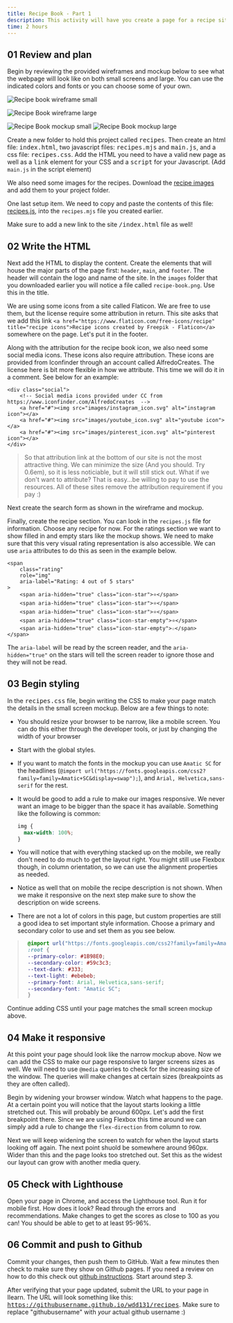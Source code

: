 ```yaml
---
title: Recipe Book - Part 1
description: This activity will have you create a page for a recipe site. It should be responsive and include good SEO, be accessible, and will give the opportunity to practice using Flexbox.
time: 2 hours
---
```


## **01** Review and plan

Begin by reviewing the provided wireframes and mockup below to see what the webpage will look like on both small screens and large. You can use the indicated colors and fonts or you can choose some of your own.

![Recipe book wireframe small](/assets/images/recipe-book-wireframe-sm.png)

![Recipe Book wireframe large](/assets/images/recipe-book-wireframe-lg.png)

![Recipe Book mockup small](/assets/images/recipe-book-mockup-sm.webp)
![Recipe Book mockup large](/assets/images/recipe-book-mockup-lg.webp)

Create a new folder to hold this project called <kbd>recipes</kbd>. Then create an html file: <kbd>index.html</kbd>, two javascript files: <kbd>recipes.mjs</kbd> and <kbd>main.js</kbd>, and a css file: <kbd>recipes.css</kbd>. Add the HTML you need to have a valid new page as well as a <kbd>link</kbd> element for your CSS and a <kbd>script</kbd> for your Javascript. (Add `main.js` in the script element)

We also need some images for the recipes. Download the [recipe images](/examples/recipes/images.zip) and add them to your project folder.

One last setup item. We need to copy and paste the contents of this file: [recipes.js](https://wdd131.netlify.app/examples/recipes/recipes.mjs), into the  `recipes.mjs` file you created earlier.

Make sure to add a new link to the site <kbd>/index.html</kbd> file as well!

## **02** Write the HTML

Next add the HTML to display the content. Create the elements that will house the major parts of the page first: `header`, `main`, and `footer`. The header will contain the logo and name of the site. In the `images` folder that you downloaded earlier you will notice a file called `recipe-book.png`. Use this in the title.

We are using some icons from a site called Flaticon. We are free to use them, but the license require some attribution in return.  This site asks that we add this link `<a href="https://www.flaticon.com/free-icons/recipe" title="recipe icons">Recipe icons created by Freepik - Flaticon</a>` somewhere on the page. Let's put it in the footer.

Along with the attribution for the recipe book icon, we also need some social media icons.  These icons also require attribution. These icons are provided from Iconfinder through an account called AlfredoCreates. The license here is bit more flexible in how we attribute. This time we will do it in a comment. See below for an example:

```markup
<div class="social">
	<!-- Social media icons provided under CC from https://www.iconfinder.com/AlfredoCreates  -->
	<a href="#"><img src="images/instagram_icon.svg" alt="instagram icon"></a>
	<a href="#"><img src="images/youtube_icon.svg" alt="youtube icon"></a>
	<a href="#"><img src="images/pinterest_icon.svg" alt="pinterest icon"></a>
</div>
```
> So that attribution link at the bottom of our site is not the most attractive thing. We can minimize the size (And you should. Try 0.6em), so it is less noticiable, but it will still stick out. What if we don't want to attribute? That is easy...be willing to pay to use the resources. All of these sites remove the attribution requirement if you pay :)

Next create the search form as shown in the wireframe and mockup.

Finally, create the recipe section. You can look in the `recipes.js` file for information. Choose any recipe for now. For the ratings section we want to show filled in and empty stars like the mockup shows. We need to make sure that this very visual rating representation is also accessible. We can use `aria` attributes to do this as seen in the example below.

```markup
<span
	class="rating"
	role="img"
	aria-label="Rating: 4 out of 5 stars"
>
	<span aria-hidden="true" class="icon-star">⭐</span>
	<span aria-hidden="true" class="icon-star">⭐</span>
	<span aria-hidden="true" class="icon-star">⭐</span>
	<span aria-hidden="true" class="icon-star-empty">⭐</span>
	<span aria-hidden="true" class="icon-star-empty">☆</span>
</span>
```

The `aria-label` will be read by the screen reader, and the `aria-hidden="true"` on the stars will tell the screen reader to ignore those and they will not be read.

## **03** Begin styling

In the <kbd>recipes.css</kbd> file, begin writing the CSS to make your page match the details in the small screen mockup. Below are a few things to note:

- You should resize your browser to be narrow, like a mobile screen. You can do this either through the developer tools, or just by changing the width of your browser
- Start with the global styles.
- If you want to match the fonts in the mockup you can use `Amatic SC` for the headlines (`@import url("https://fonts.googleapis.com/css2?family=family=Amatic+SC&display=swap");`), and `Arial, Helvetica,sans-serif` for the rest.
- It would be good to add a rule to make our images responsive. We never want an image to be bigger than the space it has available. Something like the following is common:

  ```css
  img {
  	max-width: 100%;
  }
  ```

- You will notice that with everything stacked up on the mobile, we really don't need to do much to get the layout right. You might still use Flexbox though, in column orientation, so we can use the alignment properties as needed.
- Notice as well that on mobile the recipe description is not shown. When we make it responsive on the next step make sure to show the description on wide screens.
- There are not a lot of colors in this page, but custom properties are still a good idea to set important style information. Choose a primary and secondary color to use and set them as you see below.

> ```css
>  @import url("https://fonts.googleapis.com/css2?family=family=Amatic+SC&display=swap");
>  :root {
>  --primary-color: #1B98E0;
>  --secondary-color: #59c3c3;
>  --text-dark: #333;
>  --text-light: #ebebeb;
>  --primary-font: Arial, Helvetica,sans-serif;
>  --secondary-font: "Amatic SC";
>  }
> ```

Continue adding CSS until your page matches the small screen mockup above.

## **04** Make it responsive

At this point your page should look like the narrow mockup above. Now we can add the CSS to make our page responsive to larger screens sizes as well. We will need to use `@media` queries to check for the increasing size of the window. The queries will make changes at certain sizes (breakpoints as they are often called).

Begin by widening your browser window. Watch what happens to the page. At a certain point you will notice that the layout starts looking a little stretched out. This will probably be around 600px. Let's add the first breakpoint there. Since we are using Flexbox this time around we can simply add a rule to change the `flex-direction` from column to row.

Next we will keep widening the screen to watch for when the layout starts looking off again. The next point shuold be somewhere around 960px. Wider than this and the page looks too stretched out. Set this as the widest our layout can grow with another media query.

## **05** Check with Lighthouse

Open your page in Chrome, and access the Lighthouse tool. Run it for mobile first. How does it look? Read through the errors and recommendations. Make changes to get the scores as close to 100 as you can! You should be able to get to at least 95-96%.

## **06** Commit and push to Github

Commit your changes, then push them to GitHub. Wait a few minutes then check to make sure they show on Github pages. If you need a review on how to do this check out [github instructions](https://byui-cit.github.io/learning-modules/modules/general/hosting-git-gihub/ponder2/). Start around step 3.

After verifying that your page updated, submit the URL to your page in Ilearn. The URL will look something like this: <kbd>https://githubusername.github.io/wdd131/recipes</kbd>. Make sure to replace "githubusername" with *your* actual github username :)
